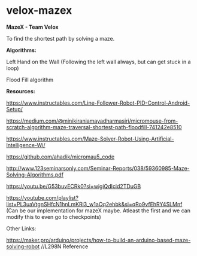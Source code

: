 # velox-mazex
**MazeX - Team Velox**

To find the shortest path by solving a maze. 

**Algorithms:**

Left Hand on the Wall (Following the left wall always, but can get stuck in a loop)

Flood Fill algorithm


**Resources:**

https://www.instructables.com/Line-Follower-Robot-PID-Control-Android-Setup/

https://medium.com/@minikiraniamayadharmasiri/micromouse-from-scratch-algorithm-maze-traversal-shortest-path-floodfill-741242e8510

https://www.instructables.com/Maze-Solver-Robot-Using-Artificial-Intelligence-Wi/

https://github.com/ahadik/micromau5_code

http://www.123seminarsonly.com/Seminar-Reports/038/59360985-Maze-Solving-Algorithms.pdf

https://youtu.be/G53buvECRk0?si=wigiQdIcid2TDuGB

https://youtube.com/playlist?list=PL3uaVtgnSHfcN1hnLmKRi3_w1aOq2ehbk&si=qRo9vfEhRY4SLMnf (Can be our implementation for mazeX maybe. Atleast the first and we can modify this to even go to checkpoints)

Other Links:

https://maker.pro/arduino/projects/how-to-build-an-arduino-based-maze-solving-robot //L298N Reference
